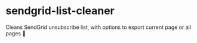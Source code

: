# sendgrid-list-cleaner
Cleans SendGrid unsubscribe list, with options to export current page or all pages 🎯
